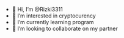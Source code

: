 - 👋 Hi, I’m @Rizki3311
- 👀 I’m interested in cryptocurency
- 🌱 I’m currently learning program
- 💞️ I’m looking to collaborate on my partner

<!---
Rizki3311/Rizki3311 is a ✨ special ✨ repository because its `README.md` (this file) appears on your GitHub profile.
You can click the Preview link to take a look at your changes.
--->
